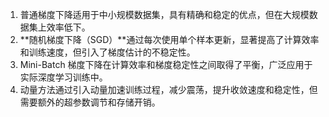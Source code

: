 1. 普通梯度下降适用于中小规模数据集，具有精确和稳定的优点，但在大规模数据集上效率低下。
2. **随机梯度下降（SGD）**通过每次使用单个样本更新，显著提高了计算效率和训练速度，但引入了梯度估计的不稳定性。
3. Mini-Batch 梯度下降在计算效率和梯度稳定性之间取得了平衡，广泛应用于实际深度学习训练中。
4. 动量方法通过引入动量加速训练过程，减少震荡，提升收敛速度和稳定性，但需要额外的超参数调节和存储开销。
